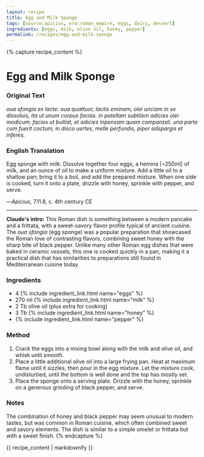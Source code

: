 ```yaml
---
layout: recipe
title: Egg and Milk Sponge
tags: [source:apicius, era:roman_empire, eggs, dairy, dessert]
ingredients: [eggs, milk, olive oil, honey, pepper]
permalink: /recipes/egg-and-milk-sponge
---
```


{% capture recipe_content %}
# Egg and Milk Sponge

### Original Text
*oua sfongia ex lacte: oua quattuor, lactis eminam, olei unciam in se dissoluis, ita ut unum corpus facias. in patellam subtilem adicies olei modicum; facies ut bulliat, et adicies inpensam quam comparasti. una parte cum fuerit coctum, in disco uertes, melle perfundis, piper adspargis et inferes.*

### English Translation
Egg sponge with milk: Dissolve together four eggs, a hemina [~250ml] of milk, and an ounce of oil to make a uniform mixture. Add a little oil to a shallow pan; bring it to a boil, and add the prepared mixture. When one side is cooked, turn it onto a plate, drizzle with honey, sprinkle with pepper, and serve.

—*Apicius*, 7.11.8, c. 4th century CE

___

**Claude's intro:** This Roman dish is something between a modern pancake and a frittata, with a sweet-savory flavor profile typical of ancient cuisine. The *oua sfongia* (egg sponge) was a popular preparation that showcased the Roman love of contrasting flavors, combining sweet honey with the sharp bite of black pepper. Unlike many other Roman egg dishes that were baked in ceramic vessels, this one is cooked quickly in a pan, making it a practical dish that has similarities to preparations still found in Mediterranean cuisine today.

### Ingredients
- 4 {% include ingredient_link.html name="eggs" %}
- 270 ml {% include ingredient_link.html name="milk" %}
- 2 Tb olive oil (plus extra for cooking)
- 3 Tb {% include ingredient_link.html name="honey" %}
- {% include ingredient_link.html name="pepper" %}

### Method
1. Crack the eggs into a mixing bowl along with the milk and olive oil, and whisk until smooth.
2. Place a little additional olive oil into a large frying pan. Heat at maximum flame until it sizzles, then pour in the egg mixture. Let the mixture cook, undisturbed, until the bottom is well done and the top has mostly set.
3. Place the sponge onto a serving plate. Drizzle with the honey, sprinkle on a generous grinding of black pepper, and serve.

### Notes
The combination of honey and black pepper may seem unusual to modern tastes, but was common in Roman cuisine, which often combined sweet and savory elements. The dish is similar to a simple omelet or frittata but with a sweet finish.
{% endcapture %}

{{ recipe_content | markdownify }}
